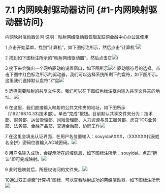# 7.1 内网映射驱动器访问 {#1-内网映射驱动器访问}

内网映射驱动器访问 说明：映射网络驱动器仅限互联网金融中心办公区使用

1 点击开始菜单，找到“计算机”，如下图标注所示，然后点击“计算机”![](https://ws3.sinaimg.cn/large/006tNc79ly1fj2xyq4eirj30lc0kl77q.jpg)

2 找到如下图标注所示的“映射网络驱动器”，然后点击它![](https://ws1.sinaimg.cn/large/006tNc79ly1fj2xz1b3a3j30wt0icwhs.jpg)i

3 接下来会弹出一个网络驱动的设置窗口，如下图所示![](https://ws2.sinaimg.cn/large/006tNc79ly1fj2xzf4rndj30wt0go40l.jpg)4 驱动器符号的选择。点击下图中红色标注所示的驱动器，我们可以选择系统所剩下的盘符，如下图所示。这里我们选择默认盘符“Z”盘![](https://ws1.sinaimg.cn/large/006tNc79ly1fj2xzoccyij30wt0i4mz2.jpg)

5 选择需要映射的共享文件夹。我们可以在下图红色标注框内输入共享文件夹的地址。![](https://ws2.sinaimg.cn/large/006tNc79ly1fj2y01l3spj30wt0gugnu.jpg)

6 在这里，我们直接输入映射的公共文件夹的地址，如下图所示（\192.168.10.33\技术部）。单击”完成”按钮。目前默认共享文件夹分为：技术部、财务部、运营管理部、风险管理部、人力资源与员工服务部、房贷TOC业务部、法务部、金融产品部、交通金融部、协同工作![](https://ws3.sinaimg.cn/large/006tNc79ly1fj2y0ccj74j30wt0kitb7.jpg)

7 在这里会填出认证界面，在用户名位置输入：souyidai\XXX，（XXXXXX代表姓名全拼）密码位置输入AD域密码。![](https://ws2.sinaimg.cn/large/006tNc79ly1fj2y2r96qbj30mz0d0wfy.jpg)

8 用户名输入成功，会提示所在的域信息，如下图标注所示：souyidai。点击“确认”即可完成映射。![](https://ws1.sinaimg.cn/large/006tNc79ly1fj2y35o4maj30mz0ct0ua.jpg)

9 此时是映射后，所授权访问的文件夹。![](https://ws2.sinaimg.cn/large/006tNc79ly1fj2y46sw91j30wt0l6jtx.jpg)

10通过双击桌面”计算机”图标，可以查看映射成功的网络驱动器。如下图标注所示![](https://ws1.sinaimg.cn/large/006tNc79ly1fj2y4s9wqcj30wt0lgdka.jpg)

